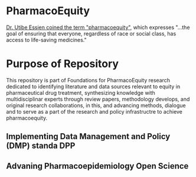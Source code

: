 # PharmacoEquity
[Dr. Utibe Essien coined the term "pharmacoequity"](https://www.uressien.com/), which  expresses "...the goal of ensuring that everyone, regardless of race or social class, has access to life-saving medicines." 

# Purpose of Repository
This repository is part of Foundations for PharmacoEquity research dedicated to identifying literature and data sources relevant to equity in pharmaceutical drug treatment, synthesizing knowledge with multidisciplinar experts through review papers, methodology develops, and original research collaborations,   in this, and advancing methods, dialogue and  to serve as a part of the research and policy infrastructre to  achieve pharmacoequity.  

## Implementing Data Management and Policy (DMP) standa DPP
## Advaning Pharmacoepidemiology Open Science
